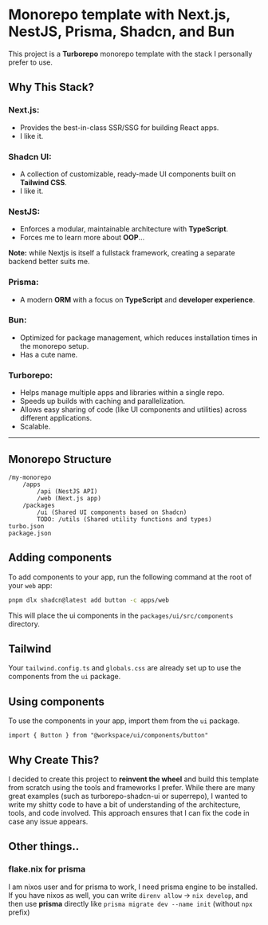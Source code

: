 # **Monorepo template with Next.js, NestJS, Prisma, Shadcn, and Bun**

This project is a **Turborepo** monorepo template with the stack I personally prefer to use.
## **Why This Stack?**

### **Next.js**:
- Provides the best-in-class SSR/SSG for building React apps.
- I like it.

### **Shadcn UI**:
- A collection of customizable, ready-made UI components built on **Tailwind CSS**.
- I like it.

### **NestJS**:
- Enforces a modular, maintainable architecture with **TypeScript**.
- Forces me to learn more about **OOP**...

**Note:** while Nextjs is itself a fullstack framework, creating a separate backend better suits me.
### **Prisma**:
- A modern **ORM** with a focus on **TypeScript** and **developer experience**.


### **Bun**:
- Optimized for package management, which reduces installation times in the monorepo setup. 
- Has a cute name.
### **Turborepo**:
- Helps manage multiple apps and libraries within a single repo.
- Speeds up builds with caching and parallelization.
- Allows easy sharing of code (like UI components and utilities) across different applications.
- Scalable.
---

## **Monorepo Structure**
```
/my-monorepo
    /apps
        /api (NestJS API)
        /web (Next.js app)
    /packages
        /ui (Shared UI components based on Shadcn)
        TODO: /utils (Shared utility functions and types)
turbo.json
package.json
```

## Adding components

To add components to your app, run the following command at the root of your `web` app:

```bash
pnpm dlx shadcn@latest add button -c apps/web
```

This will place the ui components in the `packages/ui/src/components` directory.

## Tailwind

Your `tailwind.config.ts` and `globals.css` are already set up to use the components from the `ui` package.

## Using components

To use the components in your app, import them from the `ui` package.

```tsx
import { Button } from "@workspace/ui/components/button"
```
## Why Create This?

I decided to create this project to **reinvent the wheel** and build this template from scratch using the tools and frameworks I prefer.
While there are many great examples (such as turborepo-shadcn-ui or superrepo), I wanted to write my shitty code to have a bit of understanding of the architecture, tools, and code involved. 
This approach ensures that I can fix the code in case any issue appears.

## Other things..
### flake.nix for prisma
I am nixos user and for prisma to work, I need prisma engine to be installed. If you have nixos as well, you can write `direnv allow` -> `nix develop`, 
and then use **prisma** directly like `prisma migrate dev --name init` (without `npx` prefix)